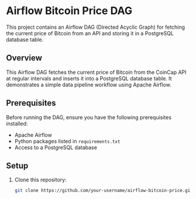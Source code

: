 # Airflow Bitcoin Price DAG

This project contains an Airflow DAG (Directed Acyclic Graph) for fetching the current price of Bitcoin from an API and storing it in a PostgreSQL database table.

## Overview

This Airflow DAG fetches the current price of Bitcoin from the CoinCap API at regular intervals and inserts it into a PostgreSQL database table. It demonstrates a simple data pipeline workflow using Apache Airflow.

## Prerequisites

Before running the DAG, ensure you have the following prerequisites installed:

- Apache Airflow
- Python packages listed in `requirements.txt`
- Access to a PostgreSQL database

## Setup

1. Clone this repository:

   ```bash
   git clone https://github.com/your-username/airflow-bitcoin-price.git
